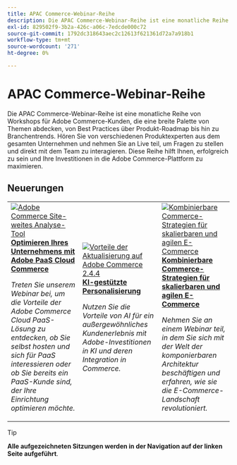 ```yaml
---
title: APAC Commerce-Webinar-Reihe
description: Die APAC Commerce-Webinar-Reihe ist eine monatliche Reihe von Workshops für Adobe Commerce-Kunden, die eine breite Palette von Themen abdecken, von Best Practices über Produkt-Roadmap bis hin zu Branchentrends.
exl-id: 829502f9-3b2a-426c-a06c-7edcde000c72
source-git-commit: 1792dc318643aec2c12613f621361d72a7a918b1
workflow-type: tm+mt
source-wordcount: '271'
ht-degree: 0%

---
```


# APAC Commerce-Webinar-Reihe

Die APAC Commerce-Webinar-Reihe ist eine monatliche Reihe von Workshops für Adobe Commerce-Kunden, die eine breite Palette von Themen abdecken, von Best Practices über Produkt-Roadmap bis hin zu Branchentrends. Hören Sie von verschiedenen Produktexperten aus dem gesamten Unternehmen und nehmen Sie an Live teil, um Fragen zu stellen und direkt mit dem Team zu interagieren. Diese Reihe hilft Ihnen, erfolgreich zu sein und Ihre Investitionen in die Adobe Commerce-Plattform zu maximieren.

## Neuerungen

<table>
<tr>
  <td>
    <a href="https://experienceleague.adobe.com/docs/events/apac-commerce-recordings/2023/adobes-paas-cloud-commerce.html">
      <img alt="Adobe Commerce Site-weites Analyse-Tool" src="https://video.tv.adobe.com/v/3419132?format=jpeg" />
    </a>
     <div>
      <a href="https://experienceleague.adobe.com/docs/events/apac-commerce-recordings/2023/adobes-paas-cloud-commerce.html">
        <strong>Optimieren Ihres Unternehmens mit Adobe PaaS Cloud Commerce</strong>
      </a>
    </div>
    <p>
    <em>Treten Sie unserem Webinar bei, um die Vorteile der Adobe Commerce Cloud PaaS-Lösung zu entdecken, ob Sie selbst hosten und sich für PaaS interessieren oder ob Sie bereits ein PaaS-Kunde sind, der Ihre Einrichtung optimieren möchte.</em>
    <p>
  </td>
  <td>
    <a href="https://experienceleague.adobe.com/docs/events/apac-commerce-recordings/2023/ai-personalisation.html">
      <img alt="Vorteile der Aktualisierung auf Adobe Commerce 2.4.4" src="https://video.tv.adobe.com/v/3419107?format=jpeg" />
    </a>
     <div>
      <a href="https://experienceleague.adobe.com/docs/events/apac-commerce-recordings/2023/ai-personalisation.html">
        <strong>KI-gestützte Personalisierung</strong>
      </a>
    </div>
    <p>
    <em>Nutzen Sie die Vorteile von AI für ein außergewöhnliches Kundenerlebnis mit Adobe-Investitionen in KI und deren Integration in Commerce.</em>
    <p>
  </td>
  <td>
    <a href="https://experienceleague.adobe.com/docs/events/apac-commerce-recordings/2023/composable-commerce.html">
      <img alt="Kombinierbare Commerce-Strategien für skalierbaren und agilen E-Commerce" src="https://video.tv.adobe.com/v/3420655?format=jpeg" />
    </a>
     <div>
      <a href="https://experienceleague.adobe.com/docs/events/apac-commerce-recordings/2023/composable-commerce.html">
        <strong>Kombinierbare Commerce-Strategien für skalierbaren und agilen E-Commerce</strong>
      </a>
    </div>
    <p>
    <em>Nehmen Sie an einem Webinar teil, in dem Sie sich mit der Welt der komponierbaren Architektur beschäftigen und erfahren, wie sie die E-Commerce-Landschaft revolutioniert.</em>
    <p>
  </td>  
</tr>
</table>

>[!TIP]
>
>**Alle aufgezeichneten Sitzungen werden in der Navigation auf der linken Seite aufgeführt**.
